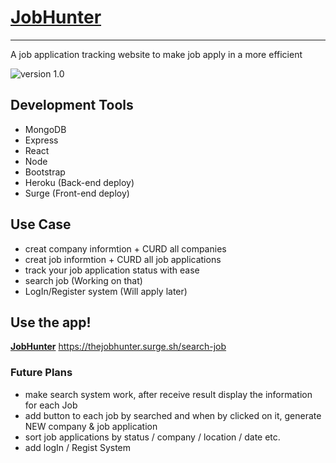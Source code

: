 # **[JobHunter](https://thejobhunter.surge.sh/search-job)**

---

A job application tracking website to make job apply in a more efficient

![version 1.0](https://img.shields.io/badge/current%20version-1.0-brightgreen)

## Development Tools

- MongoDB
- Express
- React
- Node
- Bootstrap
- Heroku (Back-end deploy)
- Surge (Front-end deploy)

## Use Case

- creat company informtion + CURD all companies
- creat job informtion + CURD all job applications
- track your job application status with ease
- search job (Working on that)
- LogIn/Register system (Will apply later)

## Use the app!

**[JobHunter](https://thejobhunter.surge.sh/search-job)**
https://thejobhunter.surge.sh/search-job

### Future Plans

- make search system work, after receive result display the information for each Job
- add button to each job by searched and when by clicked on it, generate NEW company & job application
- sort job applications by status / company / location / date etc.
- add logIn / Regist System
